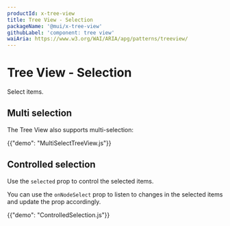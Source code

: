 ```yaml
---
productId: x-tree-view
title: Tree View - Selection
packageName: '@mui/x-tree-view'
githubLabel: 'component: tree view'
waiAria: https://www.w3.org/WAI/ARIA/apg/patterns/treeview/
---
```


# Tree View - Selection

<p class="description">Select items.</p>

## Multi selection

The Tree View also supports multi-selection:

{{"demo": "MultiSelectTreeView.js"}}

## Controlled selection

Use the `selected` prop to control the selected items.

You can use the `onNodeSelect` prop to listen to changes in the selected items and update the prop accordingly.

{{"demo": "ControlledSelection.js"}}
